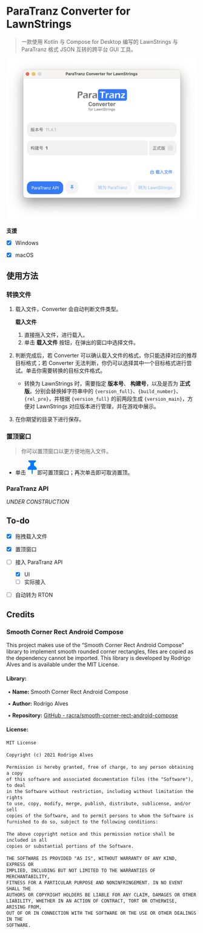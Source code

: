 # ParaTranz Converter for LawnStrings

> 一款使用 Kotlin 与 Compose for Desktop 编写的 LawnStrings 与 ParaTranz 格式 JSON 互转的跨平台 GUI 工具。

![image-20240603101211720](./assets/image-20240603101211720.png)

**支援**

- [x] Windows

- [x] macOS



## 使用方法

### 转换文件

1. 载入文件，Converter 会自动判断文件类型。

   **载入文件**

   1. 直接拖入文件，进行载入。
   2. 单击 **载入文件** 按钮，在弹出的窗口中选择文件。

2. 判断完成后，若 Converter 可以确认载入文件的格式，你只能选择对应的推荐目标格式；若 Converter 无法判断，你仍可以选择其中一个目标格式进行尝试。单击你需要转换的目标文件格式。

   - 转换为 LawnStrings 时，需要指定 **版本号**、 **构建号**，以及是否为 **正式版**。分别会替换掉字符串中的 `{version_full}`、`{build_number}`、`{rel_pre}`，并根据 `{version_full}` 的前两段生成 `{version_main}`，方便对 LawnStrings 对应版本进行管理，并在游戏中展示。

3. 在你期望的目录下进行保存。



### 置顶窗口

> 你可以置顶窗口以更方便地拖入文件。

- 单击 ![pin](./src/main/resources/images/pin.svg)即可置顶窗口；再次单击即可取消置顶。



### ParaTranz API

*UNDER CONSTRUCTION*



## To-do

- [x] 拖拽载入文件
- [x] 置顶窗口
- [ ] 接入 ParaTranz API
  - [x] UI
  - [ ] 实际接入
- [ ] 自动转为 RTON



## Credits

### Smooth Corner Rect Android Compose

This project makes use of the “Smooth Corner Rect Android Compose” library to implement smooth rounded corner rectangles, files are copied as the dependency cannot be imported. This library is developed by Rodrigo Alves and is available under the MIT License.

#### **Library:**

​	• **Name:** Smooth Corner Rect Android Compose

​	• **Author:** Rodrigo Alves

​	• **Repository:** [GitHub - racra/smooth-corner-rect-android-compose](https://github.com/racra/smooth-corner-rect-android-compose)

#### **License:**

```
MIT License

Copyright (c) 2021 Rodrigo Alves

Permission is hereby granted, free of charge, to any person obtaining a copy
of this software and associated documentation files (the "Software"), to deal
in the Software without restriction, including without limitation the rights
to use, copy, modify, merge, publish, distribute, sublicense, and/or sell
copies of the Software, and to permit persons to whom the Software is
furnished to do so, subject to the following conditions:

The above copyright notice and this permission notice shall be included in all
copies or substantial portions of the Software.

THE SOFTWARE IS PROVIDED "AS IS", WITHOUT WARRANTY OF ANY KIND, EXPRESS OR
IMPLIED, INCLUDING BUT NOT LIMITED TO THE WARRANTIES OF MERCHANTABILITY,
FITNESS FOR A PARTICULAR PURPOSE AND NONINFRINGEMENT. IN NO EVENT SHALL THE
AUTHORS OR COPYRIGHT HOLDERS BE LIABLE FOR ANY CLAIM, DAMAGES OR OTHER
LIABILITY, WHETHER IN AN ACTION OF CONTRACT, TORT OR OTHERWISE, ARISING FROM,
OUT OF OR IN CONNECTION WITH THE SOFTWARE OR THE USE OR OTHER DEALINGS IN THE
SOFTWARE.
```
